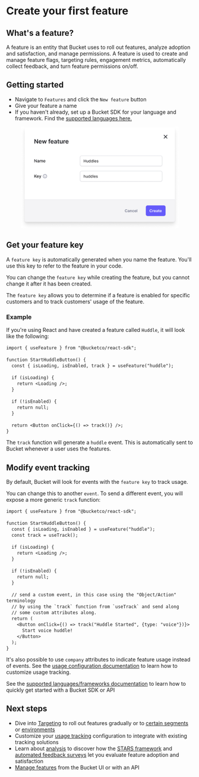 # Create your first feature

## What's a feature?

A feature is an entity that Bucket uses to roll out features, analyze adoption and satisfaction, and manage permissions.  A feature is used to create and manage feature flags, targeting rules,  engagement metrics, automatically collect feedback, and turn feature permissions on/off.

## Getting started

* Navigate to `Features` and click the `New feature` button
* Give your feature a name
* If you haven't already, set up a Bucket SDK for your language and framework. Find the [supported languages here.](../quickstart/supported-languages-frameworks/)

<figure><img src="../.gitbook/assets/image (1).png" alt=""><figcaption></figcaption></figure>

## Get your feature key

A `feature key` is automatically generated when you name the feature. You'll use this key to refer to the feature in your code.

You can change the `feature key` while creating the feature, but you cannot change it after it has been created.

The `feature key` allows you to determine if a feature is enabled for specific customers and to track customers' usage of the feature.

### Example

If you're using React and have created a feature called `Huddle`, it will look like the following:

```tsx
import { useFeature } from "@bucketco/react-sdk";

function StartHuddleButton() {
  const { isLoading, isEnabled, track } = useFeature("huddle");

  if (isLoading) {
    return <Loading />;
  }

  if (!isEnabled) {
    return null;
  }

  return <Button onClick={() => track()} />;
}
```

The `track` function will generate a `huddle` event. This is automatically sent to Bucket whenever a user uses the features.&#x20;

## Modify event tracking

By default, Bucket will look for events with the `feature key` to track usage.

You can change this to another `event`. To send a different event, you will expose a more generic `track` function:

```tsx
import { useFeature } from "@bucketco/react-sdk";

function StartHuddleButton() {
  const { isLoading, isEnabled } = useFeature("huddle");
  const track = useTrack();

  if (isLoading) {
    return <Loading />;
  }

  if (!isEnabled) {
    return null;
  }

  // send a custom event, in this case using the "Object/Action" terminology
  // by using the `track` function from `useTrack` and send along
  // some custom attributes along.
  return (
    <Button onClick={() => track("Huddle Started", {type: "voice"})}>
      Start voice huddle!
    </Button>
  );
}
```

It's also possible to use `company` attributes to indicate feature usage instead of events. See the [usage configuration documentation](feature-usage-configuration.md) to learn how to customize usage tracking. &#x20;

See the [supported languages/frameworks documentation](../quickstart/supported-languages-frameworks/) to learn how to quickly get started with a Bucket SDK or API

## Next steps

* Dive into [Targeting](feature-targeting-rules/) to roll out features gradually or to [certain segments](feature-targeting-rules/creating-segments.md) or [environments](feature-targeting-rules/environments.md)
* Customize your [usage tracking](feature-usage-configuration.md) configuration to integrate with existing tracking solutions
* Learn about [analysis](feature-analysis/) to discover how the [STARS framework](feature-analysis/stars-framework.md) and [automated feedback surveys](feature-analysis/automated-feedback-surveys.md) let you evaluate feature adoption and satisfaction
* [Manage features](permissions-management.md) from the Bucket UI or with an API

